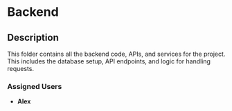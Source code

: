 # Backend

## Description

This folder contains all the backend code, APIs, and services for the project. This includes the database setup, API endpoints, and logic for handling requests.

### Assigned Users

- **Alex**
